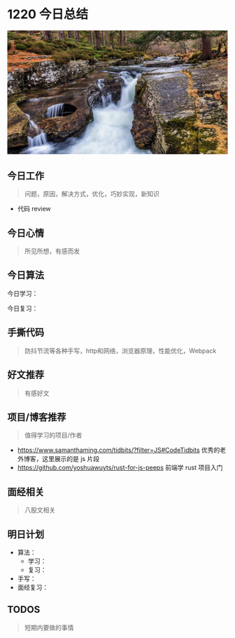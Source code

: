 
# 1220 今日总结

![](./bg-imgs/1220.jpg)


## 今日工作
> 问题，原因，解决方式，优化，巧妙实现，新知识

- 代码 review



## 今日心情
> 所见所想，有感而发


## 今日算法

今日学习：


今日复习：


## 手撕代码
> 防抖节流等各种手写，http和网络，浏览器原理，性能优化，Webpack


## 好文推荐
> 有感好文


## 项目/博客推荐
> 值得学习的项目/作者

- https://www.samanthaming.com/tidbits/?filter=JS#CodeTidbits 优秀的老外博客，这里展示的是 js 片段
- https://github.com/yoshuawuyts/rust-for-js-peeps 前端学 rust 项目入门


## 面经相关
> 八股文相关

## 明日计划

- 算法：
  - 学习：
  - 复习：
- 手写：
- 面经复习：

## TODOS
> 短期内要做的事情